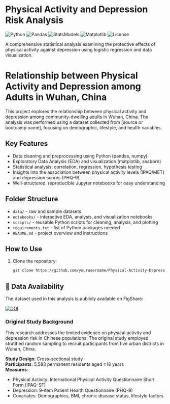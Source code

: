 # Physical Activity and Depression Risk Analysis

![Python](https://img.shields.io/badge/Python-3.8%2B-blue)
![Pandas](https://img.shields.io/badge/Pandas-1.3%2B-orange)
![StatsModels](https://img.shields.io/badge/StatsModels-0.13%2B-green)
![Matplotlib](https://img.shields.io/badge/Matplotlib-3.5%2B-red)
![License](https://img.shields.io/badge/License-MIT-lightgrey)

A comprehensive statistical analysis examining the protective effects of physical activity against depression using logistic regression and data visualization.

# Relationship between Physical Activity and Depression among Adults in Wuhan, China

This project explores the relationship between physical activity and depression among community-dwelling adults in Wuhan, China. The analysis was performed using a dataset collected from [source or bootcamp name], focusing on demographic, lifestyle, and health variables.

## Key Features
- Data cleaning and preprocessing using Python (pandas, numpy)
- Exploratory Data Analysis (EDA) and visualization (matplotlib, seaborn)
- Statistical analysis: correlation, regression, hypothesis testing
- Insights into the association between physical activity levels (IPAQ/MET) and depression scores (PHQ-9)
- Well-structured, reproducible Jupyter notebooks for easy understanding

## Folder Structure
- `data/` - raw and sample datasets
- `notebooks/` - interactive EDA, analysis, and visualization notebooks
- `scripts/` - reusable Python scripts for cleaning, analysis, and plotting
- `requirements.txt` - list of Python packages needed
- `README.md` - project overview and instructions

## How to Use
1. Clone the repository:
   ```bash
   git clone https://github.com/yourusername/Physical-Activity-Depression-Analysis.git

## 📁 Data Availability

The dataset used in this analysis is publicly available on FigShare:

[![DOI](https://img.shields.io/badge/DOI-10.6084/m9.figshare.22689049-blue)](https://figshare.com/articles/dataset/Data_Sheet_1_The_relationship_between_physical_activity_and_depression_among_community-dwelling_adults_in_Wuhan_China_ZIP/22689049)

### Original Study Background
This research addresses the limited evidence on physical activity and depression risk in Chinese populations. The original study employed stratified random sampling to recruit participants from five urban districts in Wuhan, China.

**Study Design**: Cross-sectional study  
**Participants**: 5,583 permanent residents aged ≥18 years  
**Measures**: 
- Physical Activity: International Physical Activity Questionnaire Short Form (IPAQ-SF)
- Depression: 9-item Patient Health Questionnaire (PHQ-9)
- Covariates: Demographics, BMI, chronic disease status, lifestyle factors

